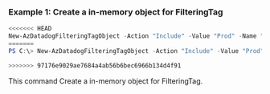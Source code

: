 ### Example 1: Create a in-memory object for FilteringTag
```powershell
<<<<<<< HEAD
New-AzDatadogFilteringTagObject -Action "Include" -Value "Prod" -Name "Environment"
=======
PS C:\> New-AzDatadogFilteringTagObject -Action "Include" -Value "Prod" -Name "Environment"

>>>>>>> 97176e9029ae7684a4ab56b6bec6966b134d4f91
```

This command Create a in-memory object for FilteringTag.

